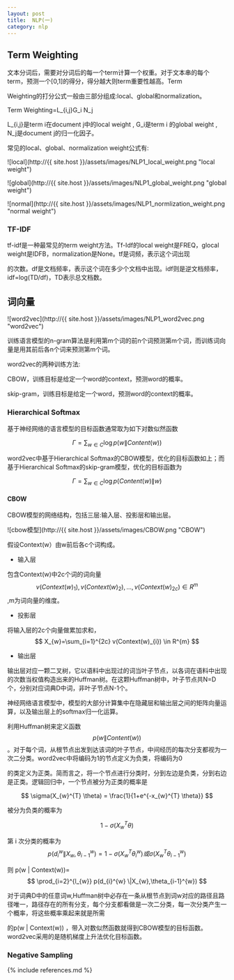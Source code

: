 ```yaml
---
layout: post
title:  NLP(一)
category: nlp
---
```



## Term Weighting ##

文本分词后，需要对分词后的每一个term计算一个权重。对于文本串的每个term，预测一个[0,1]的得分，得分越大则term重要性越高。Term 

Weighting的打分公式一般由三部分组成:local、global和normalization。

Term Weighting=L_{i,j}G_i N_j

L_{i,j}是term i在document j中的local weight , G_i是term i 的global weight , N_j是document j的归一化因子。

常见的local、global、normalization weight公式有:

![local](http://{{ site.host }}/assets/images/NLP1_local_weight.png "local weight")

![global](http://{{ site.host }}/assets/images/NLP1_global_weight.png "global weight")

![normal](http://{{ site.host }}/assets/images/NLP1_normlization_weight.png "normal weight")

### TF-IDF ###

tf-idf是一种最常见的term weight方法。Tf-Idf的local weight是FREQ，glocal weight是IDFB，normalization是None。tf是词频，表示这个词出现

的次数。df是文档频率，表示这个词在多少个文档中出现。idf则是逆文档频率，idf=log(TD/df)，TD表示总文档数。

## 词向量 ##

![word2vec](http://{{ site.host }}/assets/images/NLP1_word2vec.png "word2vec")

训练语言模型的n-gram算法是利用第m个词的前n个词预测第m个词，而训练词向量是用其前后各n个词来预测第m个词。

word2vec的两种训练方法:

CBOW，训练目标是给定一个word的context，预测word的概率。

skip-gram，训练目标是给定一个word，预测word的context的概率。


### Hierarchical Softmax ###

基于神经网络的语言模型的目标函数通常取为如下对数似然函数

$$ \Gamma =\sum_{w \in C } \log p(w \| Content(w))$$

word2vec中基于Hierarchical Softmax的CBOW模型，优化的目标函数如上；而基于Hierarchical Softmax的skip-gram模型，优化的目标函数为

$$ \Gamma =\sum_{w \in C } \log p(Content(w) \| w)$$

#### CBOW ####

CBOW模型的网络结构，包括三层:输入层、投影层和输出层。

![cbow模型](http://{{ site.host }}/assets/images/CBOW.png "CBOW")

假设Context(w）由w前后各c个词构成。

+ 输入层

包含Context(w)中2c个词的词向量$$v(Context(w)_{1}),v(Context(w)_{2}),...,v(Context(w)_{2c}) \in R^{m}$$,m为词向量的维度。

+ 投影层

将输入层的2c个向量做累加求和，$$ X_{w}=\sum_{i=1}^{2c} v(Context(w)_{i}) \in R^{m} $$

+ 输出层

输出层对应一颗二叉树，它以语料中出现过的词当叶子节点，以各词在语料中出现的次数当权值构造出来的Huffman树。在这颗Huffman树中，叶子节点共N=D个，分别对应词典D中词，非叶子节点N-1个。


神经网络语言模型中，模型的大部分计算集中在隐藏层和输出层之间的矩阵向量运算，以及输出层上的softmax归一化运算。

利用Huffman树来定义函数$$ p(w \| Content(w))$$。对于每个词，从根节点出发到达该词的叶子节点，中间经历的每次分支都视为一次二分类。word2vec中将编码为1的节点定义为负类，将编码为0

的类定义为正类。简而言之，将一个节点进行分类时，分到左边是负类，分到右边是正类。逻辑回归中，一个节点被分为正类的概率是

$$ \sigma(X_{w}^{T} \theta) = \frac{1}{1+e^{-x_{w}^{T} \theta}} $$

被分为负类的概率为

$$ 1-\sigma(X_{w}^{T} \theta) $$

第 i 次分类的概率为  $$ p(d_{i}^{w} \|X_{w},\theta_{i-1}^{w})=1-\sigma(X_{w}^{T} \theta_{i}^{w}) 或 \sigma(X_{w}^{T} \theta_{i-1}^{w})$$

则 p(w \| Context(w))=$$ \prod_{i=2}^{l_{w}} p(d_{i}^{w} \|X_{w},\theta_{i-1}^{w}) $$

对于词典D中的任意词w,Huffman树中必存在一条从根节点到词w对应的路径且路径唯一，路径存在的所有分支，每个分支都看做是一次二分类，每一次分类产生一个概率，将这些概率乘起来就是所需

的p(w \| Context(w)) ，带入对数似然函数就得到CBOW模型的目标函数。word2vec采用的是随机梯度上升法优化目标函数。



### Negative Sampling ###


{% include references.md %}
